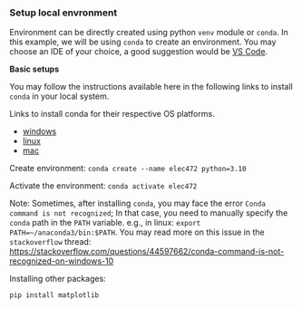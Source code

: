 ### Setup local envronment

Environment can be directly created using python `venv` module or `conda`. In this example, we will be using `conda` to create an environment. You may choose an IDE of your choice, a good suggestion would be [VS Code](https://code.visualstudio.com/).

**Basic setups** 

You may follow the instructions available here in the following links to install `conda` in your local system.

Links to install conda for their respective OS platforms.
- [windows](https://docs.anaconda.com/anaconda/install/windows/)
- [linux](https://docs.anaconda.com/anaconda/install/linux/)
- [mac](https://docs.anaconda.com/anaconda/install/mac-os/)

Create environment:
`conda create --name elec472 python=3.10
`

Activate the environment:
`conda activate elec472
`

Note: Sometimes, after installing `conda`, you may face the error `Conda command is not recognized`; In that case, you need to manually specify the `conda` path in the `PATH` variable. e.g., in linux: `export PATH=~/anaconda3/bin:$PATH`. You may read more on this issue in the `stackoverflow` thread: 
https://stackoverflow.com/questions/44597662/conda-command-is-not-recognized-on-windows-10

Installing other packages: 

```
pip install matplotlib

```